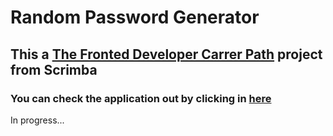 # Random Password Generator

## This a [The Fronted Developer Carrer Path](https://scrimba.com/learn/frontend) project from Scrimba

### You can check the application out by clicking in [here](https://polite-mochi-be2899.netlify.app/)

In progress...
